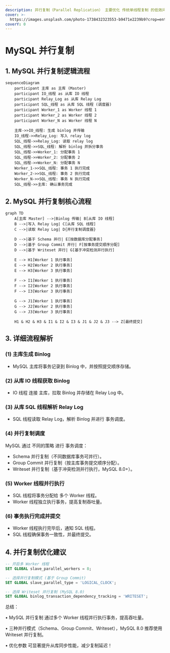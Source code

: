 ```yaml
---
description: 并行复制（Parallel Replication） 主要优化 传统单线程复制 的低效问题，让多个 Worker 线程 并行执行事务。其核心流程如下：
cover: >-
  https://images.unsplash.com/photo-1738432323553-b9471e2239b9?crop=entropy&cs=srgb&fm=jpg&ixid=M3wxOTcwMjR8MHwxfHJhbmRvbXx8fHx8fHx8fDE3NDA5MDM4Njd8&ixlib=rb-4.0.3&q=85
coverY: 0
---
```


# MySQL 并行复制

## 1. MySQL 并行复制逻辑流程

```mermaid
sequenceDiagram
    participant 主库 as 主库 (Master)
    participant IO_线程 as 从库 IO 线程
    participant Relay_Log as 从库 Relay Log
    participant SQL_线程 as 从库 SQL 线程 (调度器)
    participant Worker_1 as Worker 线程 1
    participant Worker_2 as Worker 线程 2
    participant Worker_N as Worker 线程 N

    主库->>IO_线程: 生成 binlog 并传输
    IO_线程->>Relay_Log: 写入 relay log
    SQL_线程->>Relay_Log: 读取 relay log
    SQL_线程->>SQL_线程: 解析 binlog 并拆分事务
    SQL_线程->>Worker_1: 分配事务 1
    SQL_线程->>Worker_2: 分配事务 2
    SQL_线程->>Worker_N: 分配事务 N
    Worker_1->>SQL_线程: 事务 1 执行完成
    Worker_2->>SQL_线程: 事务 2 执行完成
    Worker_N->>SQL_线程: 事务 N 执行完成
    SQL_线程->>主库: 确认事务完成
```



## 2. MySQL 并行复制核心流程

```mermaid
graph TD
    A[主库 Master] -->|Binlog 传输| B[从库 IO 线程]
    B -->|写入 Relay Log| C[从库 SQL 线程]
    C -->|读取 Relay Log| D{并行复制调度器}
    
    D -->|基于 Schema 并行| E[按数据库分配事务]
    D -->|基于 Group Commit 并行| F[按事务提交顺序分配]
    D -->|基于 Writeset 并行| G[基于冲突检测并行执行]

    E --> H1[Worker 1 执行事务]
    E --> H2[Worker 2 执行事务]
    E --> H3[Worker 3 执行事务]

    F --> I1[Worker 1 执行事务]
    F --> I2[Worker 2 执行事务]
    F --> I3[Worker 3 执行事务]

    G --> J1[Worker 1 执行事务]
    G --> J2[Worker 2 执行事务]
    G --> J3[Worker 3 执行事务]

    H1 & H2 & H3 & I1 & I2 & I3 & J1 & J2 & J3 --> Z[最终提交]
```



## 3. 详细流程解析

### (1) 主库生成 Binlog

* MySQL 主库将事务记录到 Binlog 中，并按照提交顺序存储。

### (2) 从库 IO 线程获取 Binlog

* IO 线程 连接 主库，拉取 Binlog 并存储在 Relay Log 中。

### (3) 从库 SQL 线程解析 Relay Log

* SQL 线程读取 Relay Log，解析 Binlog 并进行 事务调度。

### (4) 并行复制调度

MySQL 通过 不同的策略 进行 事务调度：

* Schema 并行复制（不同数据库事务可并行）。
* Group Commit 并行复制（按主库事务提交顺序分配）。
* Writeset 并行复制（基于冲突检测并行执行，MySQL 8.0+）。

### (5) Worker 线程并行执行

* SQL 线程将事务分配给 多个 Worker 线程。
* Worker 线程独立执行事务，提高复制吞吐量。

### (6) 事务执行完成并提交

* Worker 线程执行完毕后，通知 SQL 线程。
* SQL 线程确保事务一致性，并最终提交。

## 4. 并行复制优化建议

```sql
-- 开启多 Worker 线程
SET GLOBAL slave_parallel_workers = 8;

-- 选择并行复制模式 (基于 Group Commit)
SET GLOBAL slave_parallel_type = 'LOGICAL_CLOCK';

-- 选择 Writeset 并行复制 (MySQL 8.0)
SET GLOBAL binlog_transaction_dependency_tracking = 'WRITESET';
```

总结：

• MySQL 并行复制 通过多个 Worker 线程并行执行事务，提高吞吐量。

• 三种并行模式（Schema、Group Commit、Writeset），MySQL 8.0 推荐使用 Writeset 并行复制。

• 优化参数 可显著提升从库同步性能，减少复制延迟！
